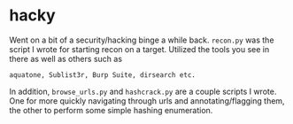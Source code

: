# hacky
Went on a bit of a security/hacking binge a while back. `recon.py` was the script I wrote for starting recon on a target. 
Utilized the tools you see in there as well as others such as

`aquatone, Sublist3r, Burp Suite, dirsearch etc.`

In addition, `browse_urls.py` and `hashcrack.py` are a couple scripts I wrote. One for more quickly navigating through urls and annotating/flagging them, the other to perform some simple hashing enumeration.
